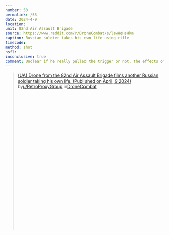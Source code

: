```yaml
---
number: 53
permalink: /53
date: 2024-4-9
location: 
unit: 82nd Air Assault Brigade
source: https://www.reddit.com/r/DroneCombat/s/lawHqHsHkm
caption: Russian soldier takes his own life using rifle
timecode: 
method: shot
nsfl: 
inconclusive: true
comment: Unclear if he really pulled the trigger or not, the effects of a headshot aren't visible.
---
```

<blockquote class="reddit-embed-bq" style="height:500px" data-embed-height="557"><a href="https://www.reddit.com/r/DroneCombat/comments/1bzykzx/ua_drone_from_the_82nd_air_assault_brigade_films/">(UA) Drone from the 82nd Air Assault Brigade films another Russian soldier taking his own life. (Published on April, 9 2024)</a><br> by<a href="https://www.reddit.com/user/RetroProxyGroup/">u/RetroProxyGroup</a> in<a href="https://www.reddit.com/r/DroneCombat/">DroneCombat</a></blockquote><script async="" src="https://embed.reddit.com/widgets.js" charset="UTF-8"></script>